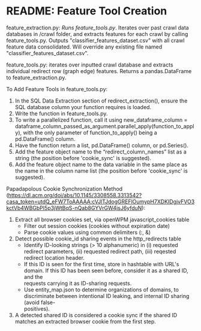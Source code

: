 # README: Feature Tool Creation 
feature_extraction.py: *Runs feature_tools.py*. Iterates over past crawl data databases in /crawl folder, and extracts features for each crawl by calling feature_tools.py. Outputs "classifier_features_dataset.csv" with all crawl feature data consolidated. Will override any existing file named "classifier_features_dataset.csv".

feature_tools.py: iterates over inputted crawl database and extracts individual redirect row (graph edge) features. Returns a pandas.DataFrame to feature_extraction.py. 

To Add Feature Tools in feature_tools.py:
1. In the SQL Data Extraction section of redirect_extraction(), ensure the SQL database column your function requires is loaded.
2. Write the function in feature_tools.py.
3. To write a parallelized function, call it using new_dataframe_column = dataframe_column_passed_as_argument.parallel_apply(function_to_apply), with the only parameter of function_to_apply() being a pd.DataFrame() column. 
4. Have the function return a list, pd.DataFrame() column, or pd.Series().
5. Add the feature object name to the “redirect_column_names” list as a string (the position before 'cookie_sync' is suggested).
6. Add the feature object name to the data variable in the same place as the name in the column name list (the position before 'cookie_sync' is suggested).

Papadapolous Cookie Synchronization Method (https://dl.acm.org/doi/abs/10.1145/3308558.3313542?casa_token=utdQ_eFW7ToAAAAA:cVJlTJdogGREFlOumypH7XDKIDgjvFVO3kctVb4WBGbPI5p3jWtBqS-nQab8GYVrGW4jsJ6yfduN):
1. Extract all browser cookies set, via openWPM javascript_cookies table
    - Filter out session cookies (cookies without expiration date)
    - Parse cookie values using common delimiters (:, &)
2. Detect possible cookie_id sharing events in the http_redirects table 
    - Identify ID-looking strings (> 10 alphanumeric) in (i) requested redirect parameters, (ii) requested redirect path, (iii) reqested redirect location
    header. 
    - If this ID is seen for the first time, store in hashtable with URL's domain. If this ID has been seen before, consider it as a shared ID, and the   
    requests carrying it as ID-sharing requests.
    - Use entity_map.json to determine organizations of domains, to discriminate between intentional ID leaking, and internal ID sharing (avoid false-  
    positives).
3. A detected shared ID is considered a cookie sync if the shared ID matches an extracted browser cookie from the first step. 
